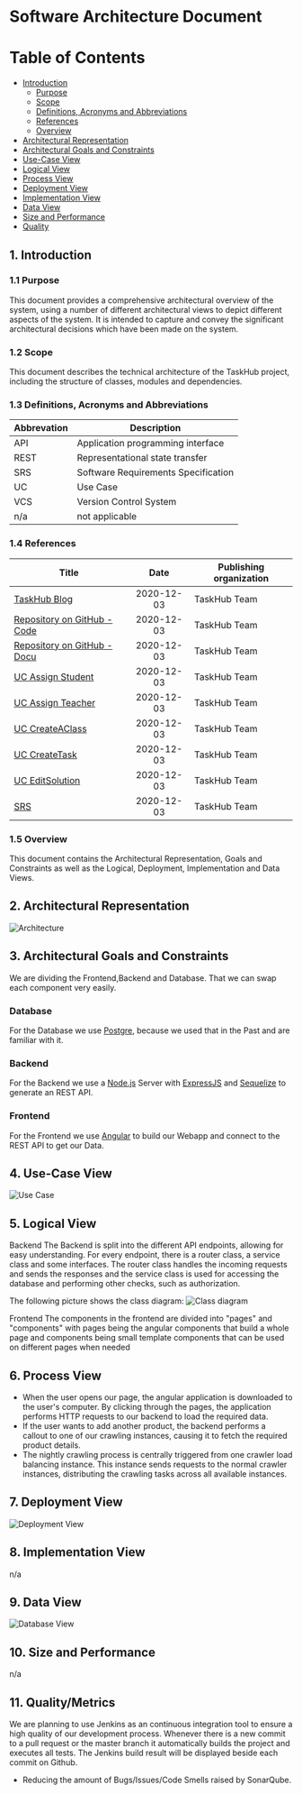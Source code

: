 # Software Architecture Document

# Table of Contents
- [Introduction](#1-introduction)
    - [Purpose](#11-purpose)
    - [Scope](#12-scope)
    - [Definitions, Acronyms and Abbreviations](#13-definitions-acronyms-and-abbreviations)
    - [References](#14-references)
    - [Overview](#15-overview)
- [Architectural Representation](#2-architectural-representation)
- [Architectural Goals and Constraints](#3-architectural-goals-and-constraints)
- [Use-Case View](#4-use-case-view)
- [Logical View](#5-logical-view)
- [Process View](#6-process-view)
- [Deployment View](#7-deployment-view)
- [Implementation View](#8-implementation-view)
- [Data View](#9-data-view)
- [Size and Performance](#10-size-and-performance)
- [Quality](#11-quality)

## 1. Introduction

### 1.1 Purpose
This document provides a comprehensive architectural overview of the system, using a number of different architectural views to depict different aspects of the system. It is intended to capture and convey the significant architectural decisions which have been made on the system.

### 1.2 Scope
This document describes the technical architecture of the TaskHub project, including the structure of classes, modules and dependencies.

### 1.3 Definitions, Acronyms and Abbreviations

| Abbrevation | Description                            |
| ----------- | -------------------------------------- |
| API         | Application programming interface      |
| REST        | Representational state transfer        |
| SRS         | Software Requirements Specification    |
| UC          | Use Case                               |
| VCS         | Version Control System                 |
| n/a         | not applicable                         |

### 1.4 References

| Title                                                                                                                               |     Date     | Publishing organization   |
| ------------------------------------------------------------------------------------------------------------------------------------|:------------:| ------------------------- |
| [TaskHub Blog](https://taskhub854228916.wordpress.com/)   	                                                                       	| 2020-12-03   | TaskHub Team              |
| [Repository on GitHub - Code ](https://github.com/Unk3wn/TaskHub---Codebase)	  	                                                  | 2020-12-03   | TaskHub Team              |
| [Repository on GitHub - Docu ](https://github.com/Unk3wn/TaskHub---Documentation)	                                                  | 2020-12-03   | TaskHub Team              |
| [UC Assign Student](https://github.com/Unk3wn/TaskHub---Documentation/blob/master/UC/UseCases/AssignStudent/AssignStudent.md)      | 2020-12-03   | TaskHub Team              |
| [UC Assign Teacher](https://github.com/Unk3wn/TaskHub---Documentation/blob/master/UC/UseCases/AssignTeacher/AssignTeacher.md)      | 2020-12-03   | TaskHub Team              |
| [UC CreateAClass](https://github.com/Unk3wn/TaskHub---Documentation/blob/master/UC/UseCases/CreateAClass/CreateAClass.md)        | 2020-12-03   | TaskHub Team              |
| [UC CreateTask](https://github.com/Unk3wn/TaskHub---Documentation/blob/master/UC/UseCases/CreateTask/CreateTask.md)            | 2020-12-03   | TaskHub Team              |
| [UC EditSolution](https://github.com/Unk3wn/TaskHub---Documentation/blob/master/UC/UseCases/EditSolution/EditSolution.md)        | 2020-12-03   | TaskHub Team              |
| [SRS](https://github.com/Unk3wn/TaskHub---Documentation/blob/master/README.md)                                                      | 2020-12-03   | TaskHub Team              |

### 1.5 Overview
This document contains the Architectural Representation, Goals and Constraints as well
as the Logical, Deployment, Implementation and Data Views.

## 2. Architectural Representation
![Architecture](https://github.com/Unk3wn/TaskHub---Documentation/blob/master/src/stack.png?raw=true)

## 3. Architectural Goals and Constraints
We are dividing the Frontend,Backend and Database. That we can swap each component very easily.

### Database
For the Database we use [Postgre](https://www.postgresql.org/), because we used that in the Past and are familiar with it.

### Backend
For the Backend we use a [Node.js](https://nodejs.org/en/) Server with [ExpressJS]() and [Sequelize](https://sequelize.org/) to generate an REST API.

### Frontend
For the Frontend we use [Angular](https://angular.io/) to build our Webapp and connect to the REST API to get our Data.

## 4. Use-Case View
![Use Case](https://github.com/Unk3wn/TaskHub---Documentation/blob/master/UML/TaskHubUML.png?raw=true)

## 5. Logical View
Backend
The Backend is split into the different API endpoints, allowing for easy understanding. For every endpoint, there is a router class, a service class and some interfaces. The router class handles the incoming requests and sends the responses and the service class is used for accessing the database and performing other checks, such as authorization.

The following picture shows the class diagram:
![Class diagram](https://taskhub854228916.files.wordpress.com/2020/11/public.png?w=752)

Frontend
The components in the frontend are divided into "pages" and "components" with pages being the angular components that build a whole page and components being small template components that can be used on different pages when needed

## 6. Process View
- When the user opens our page, the angular application is downloaded to the user's computer. By clicking through the pages, the application performs HTTP requests to our backend to load the required data.
- If the user wants to add another product, the backend performs a callout to one of our crawling instances, causing it to fetch the required product details.
- The nightly crawling process is centrally triggered from one crawler load balancing instance. This instance sends requests to the normal crawler instances, distributing the crawling tasks across all available instances.

## 7. Deployment View
![Deployment View](https://github.com/Unk3wn/TaskHub---Documentation/blob/master/src/DeploymentView.png?raw=true)

## 8. Implementation View
n/a

## 9. Data View
![Database View](https://github.com/Unk3wn/TaskHub---Documentation/blob/master/src/database.png?raw=true)

## 10. Size and Performance
n/a

## 11. Quality/Metrics
We are planning to use Jenkins as an continuous integration tool to ensure a high quality of our development process. Whenever there is a new commit to a pull request or the master branch it automatically builds the project and executes all tests. The Jenkins build result will be displayed beside each commit on Github.
* Reducing the amount of Bugs/Issues/Code Smells raised by SonarQube.
